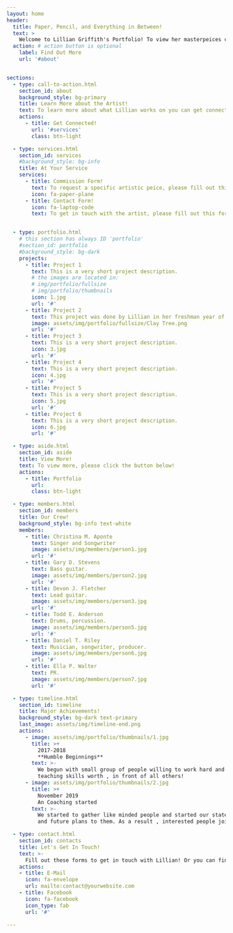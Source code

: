 ```yaml
---
layout: home
header:
  title: Paper, Pencil, and Everything in Between!
  text: >
    Welcome to Lillian Griffith's Portfolio! To view her masterpeices click on the button below and let's get started!
  action: # action button is optional
    label: Find Out More
    url: '#about'


sections:
  - type: call-to-action.html
    section_id: about
    background_style: bg-primary
    title: Learn More about the Artist!
    text: To learn more about what Lillian works on you can get connected with her, or fill out one of our forms! To get connected, please click the button below!
    actions:
      - title: Get Connected!
        url: '#services'
        class: btn-light

  - type: services.html
    section_id: services
    #background_style: bg-info
    title: At Your Service
    services:
      - title: Commission Form!
        text: To request a specific artistic peice, please fill out this form!
        icon: fa-paper-plane
      - title: Contact Form!
        icon: fa-laptop-code
        text: To get in touch with the artist, please fill out this form!


  - type: portfolio.html
    # this section has always ID 'portfolio'
    #section_id: portfolio
    #background_style: bg-dark
    projects:
      - title: Project 1
        text: This is a very short project description.
        # the images are located in:
        # img/portfolio/fullsize
        # img/portfolio/thumbnails
        icon: 1.jpg
        url: '#'
      - title: Project 2
        text: This project was done by Lillian in her freshman year of high school and represents.....
        image: assets/img/portfolio/fullsize/Clay Tree.png
        url: '#'
      - title: Project 3
        text: This is a very short project description.
        icon: 3.jpg
        url: '#'
      - title: Project 4
        text: This is a very short project description.
        icon: 4.jpg
        url: '#'
      - title: Project 5
        text: This is a very short project description.
        icon: 5.jpg
        url: '#'
      - title: Project 6
        text: This is a very short project description.
        icon: 6.jpg
        url: '#'

  - type: aside.html
    section_id: aside
    title: View More!
    text: To view more, please click the button below!
    actions:
      - title: Portfolio
        url: 
        class: btn-light

  - type: members.html
    section_id: members
    title: Our Crew!
    background_style: bg-info text-white
    members:
      - title: Christina M. Aponte
        text: Singer and Songwriter
        image: assets/img/members/person1.jpg
        url: '#'
      - title: Gary D. Stevens
        text: Bass guitar.
        image: assets/img/members/person2.jpg
        url: '#'
      - title: Devon J. Fletcher
        text: Lead guitar.
        image: assets/img/members/person3.jpg
        url: '#'
      - title: Todd E. Anderson
        text: Drums, percussion.
        image: assets/img/members/person5.jpg
        url: '#'
      - title: Daniel T. Riley
        text: Musician, songwriter, producer.
        image: assets/img/members/person6.jpg
        url: '#'
      - title: Ella P. Walter
        text: PR.
        image: assets/img/members/person7.jpg
        url: '#'

  - type: timeline.html
    section_id: timeline
    title: Major Achievements!
    background_style: bg-dark text-primary
    last_image: assets/img/timeline-end.png
    actions:
      - image: assets/img/portfolio/thumbnails/1.jpg
        title: >+
          2017-2018
          **Humble Beginnings**
        text: >-
          We begun with small group of people willing to work hard and make our
          teaching skills worth , in front of all others!
      - image: assets/img/portfolio/thumbnails/2.jpg
        title: >+
          November 2019
          An Coaching started
        text: >-
          We started to gather like minded people and started our stategies
          and future plans to them. As a result , interested people joined us!

  - type: contact.html
    section_id: contacts
    title: Let's Get In Touch!
    text: >-
      Fill out these forms to get in touch with Lillian! Or you can find her on social media/send her an email!
    actions:
    - title: E-Mail
      icon: fa-envelope
      url: mailto:contact@yourwebsite.com
    - title: Facebook
      icon: fa-facebook
      icon_type: fab
      url: '#'

---
```

